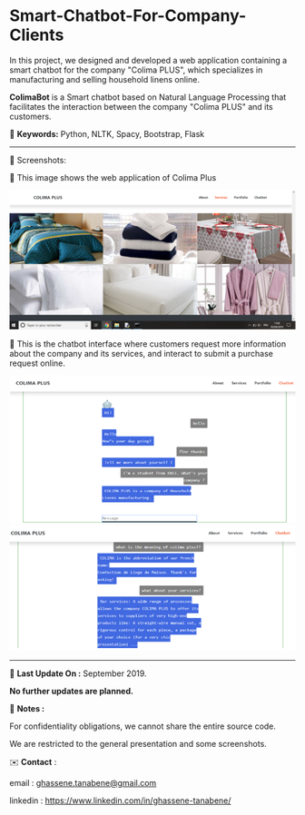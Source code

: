 # Smart-Chatbot-For-Company-Clients

In this project, we designed and developed a web application containing a smart chatbot for the company "Colima PLUS", which specializes in manufacturing and selling household linens online.

**ColimaBot** is a Smart chatbot based on Natural Language Processing that facilitates the interaction between the company "Colima PLUS" and its customers.

📍 **Keywords:** Python, NLTK, Spacy, Bootstrap, Flask

<hr>

📍 Screenshots:

📝 This image shows the web application of Colima Plus 

<img src="UI3.png">

📝 This is the chatbot interface where customers request more information about the company and its services, and interact to submit a purchase request online.

<img src="UI1.png">

<img src="UI2.png">

<hr>

📅 **Last Update On :** September 2019.

**No further updates are planned.**

📢 **Notes :**

For confidentiality obligations, we cannot share the entire source code. 

We are restricted to the general presentation and some screenshots.


✉️ **Contact** : 

email : ghassene.tanabene@gmail.com

linkedin : https://www.linkedin.com/in/ghassene-tanabene/
